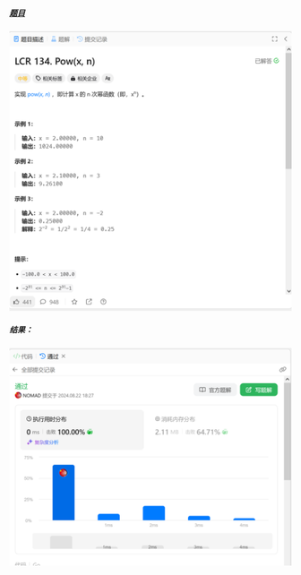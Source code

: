 ##### [题目](https://leetcode.cn/problems/shu-zhi-de-zheng-shu-ci-fang-lcof/description/)
![pic](img.png)
##### 结果：
![pic](result.png)